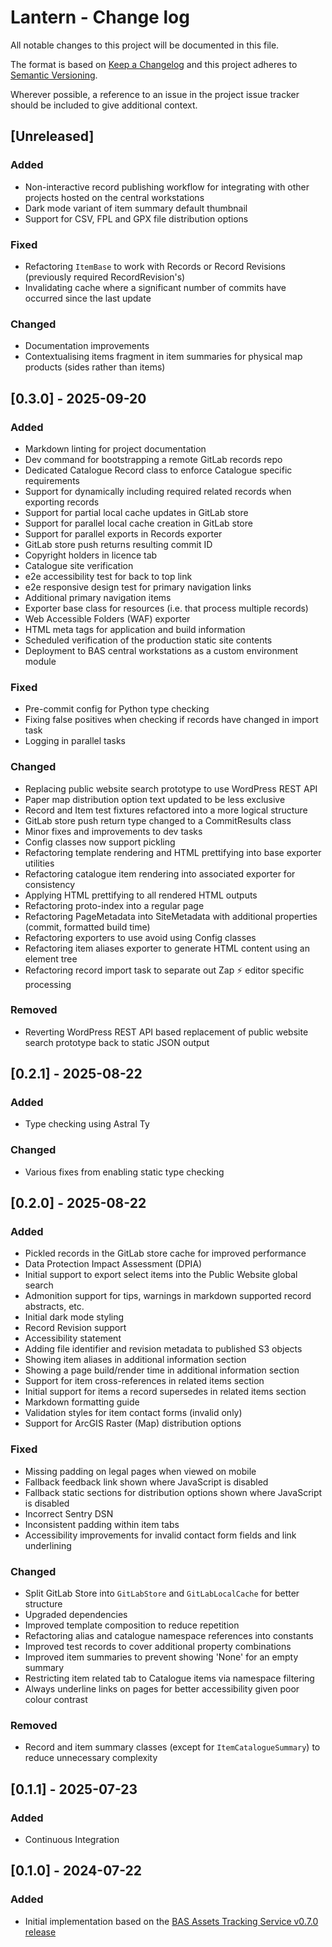 # Lantern - Change log

All notable changes to this project will be documented in this file.

The format is based on [Keep a Changelog](http://keepachangelog.com/en/1.0.0/)
and this project adheres to [Semantic Versioning](http://semver.org/spec/v2.0.0.html).

Wherever possible, a reference to an issue in the project issue tracker should be included to give additional context.

<!-- pyml disable no-duplicate-heading,no-duplicate-header -->
## [Unreleased]

### Added

* Non-interactive record publishing workflow for integrating with other projects hosted on the central workstations
* Dark mode variant of item summary default thumbnail
* Support for CSV, FPL and GPX file distribution options

### Fixed

* Refactoring `ItemBase` to work with Records or Record Revisions (previously required RecordRevision's)
* Invalidating cache where a significant number of commits have occurred since the last update

### Changed

* Documentation improvements
* Contextualising items fragment in item summaries for physical map products (sides rather than items)

## [0.3.0] - 2025-09-20

### Added

* Markdown linting for project documentation
* Dev command for bootstrapping a remote GitLab records repo
* Dedicated Catalogue Record class to enforce Catalogue specific requirements
* Support for dynamically including required related records when exporting records
* Support for partial local cache updates in GitLab store
* Support for parallel local cache creation in GitLab store
* Support for parallel exports in Records exporter
* GitLab store push returns resulting commit ID
* Copyright holders in licence tab
* Catalogue site verification
* e2e accessibility test for back to top link
* e2e responsive design test for primary navigation links
* Additional primary navigation items
* Exporter base class for resources (i.e. that process multiple records)
* Web Accessible Folders (WAF) exporter
* HTML meta tags for application and build information
* Scheduled verification of the production static site contents
* Deployment to BAS central workstations as a custom environment module

### Fixed

* Pre-commit config for Python type checking
* Fixing false positives when checking if records have changed in import task
* Logging in parallel tasks

### Changed

* Replacing public website search prototype to use WordPress REST API
* Paper map distribution option text updated to be less exclusive
* Record and Item test fixtures refactored into a more logical structure
* GitLab store push return type changed to a CommitResults class
* Minor fixes and improvements to dev tasks
* Config classes now support pickling
* Refactoring template rendering and HTML prettifying into base exporter utilities
* Refactoring catalogue item rendering into associated exporter for consistency
* Applying HTML prettifying to all rendered HTML outputs
* Refactoring proto-index into a regular page
* Refactoring PageMetadata into SiteMetadata with additional properties (commit, formatted build time)
* Refactoring exporters to use avoid using Config classes
* Refactoring item aliases exporter to generate HTML content using an element tree
* Refactoring record import task to separate out Zap ⚡️ editor specific processing

### Removed

* Reverting WordPress REST API based replacement of public website search prototype back to static JSON output

## [0.2.1] - 2025-08-22

### Added

* Type checking using Astral Ty

### Changed

* Various fixes from enabling static type checking

## [0.2.0] - 2025-08-22

### Added

* Pickled records in the GitLab store cache for improved performance
* Data Protection Impact Assessment (DPIA)
* Initial support to export select items into the Public Website global search
* Admonition support for tips, warnings in markdown supported record abstracts, etc.
* Initial dark mode styling
* Record Revision support
* Accessibility statement
* Adding file identifier and revision metadata to published S3 objects
* Showing item aliases in additional information section
* Showing a page build/render time in additional information section
* Support for item cross-references in related items section
* Initial support for items a record supersedes in related items section
* Markdown formatting guide
* Validation styles for item contact forms (invalid only)
* Support for ArcGIS Raster (Map) distribution options

### Fixed

* Missing padding on legal pages when viewed on mobile
* Fallback feedback link shown where JavaScript is disabled
* Fallback static sections for distribution options shown where JavaScript is disabled
* Incorrect Sentry DSN
* Inconsistent padding within item tabs
* Accessibility improvements for invalid contact form fields and link underlining

### Changed

* Split GitLab Store into `GitLabStore` and `GitLabLocalCache` for better structure
* Upgraded dependencies
* Improved template composition to reduce repetition
* Refactoring alias and catalogue namespace references into constants
* Improved test records to cover additional property combinations
* Improved item summaries to prevent showing 'None' for an empty summary
* Restricting item related tab to Catalogue items via namespace filtering
* Always underline links on pages for better accessibility given poor colour contrast

### Removed

* Record and item summary classes (except for `ItemCatalogueSummary`) to reduce unnecessary complexity

## [0.1.1] - 2025-07-23

### Added

* Continuous Integration

## [0.1.0] - 2024-07-22

### Added

* Initial implementation based on the [BAS Assets Tracking Service v0.7.0 release](https://github.com/antarctica/assets-tracking-service/tree/v0.7.0)
<!-- pyml enable no-duplicate-heading,no-duplicate-header -->
